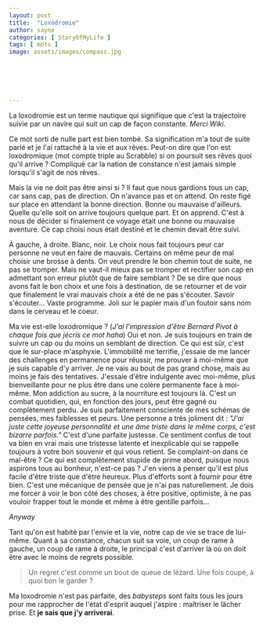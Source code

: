 ```yaml
---
layout: post
title:  "Loxodromie"
author: sayne
categories: [ StoryOfMyLife ]
tags: [ mots ]
image: assets/images/compass.jpg






---
```


La loxodromie est un terme nautique qui signifique que c'est la trajectoire suivie par un navire qui suit un cap de façon constante. *Merci Wiki*.

Ce mot sorti de nulle part est bien tombé. Sa signification m'a tout de suite parlé et je l'ai rattaché à la vie et aux rêves. Peut-on dire que l'on est loxodromique (mot compte triple au Scrabble) si on poursuit ses rêves quoi qu'il arrive ? Compliqué car la nation de constance n'est jamais simple lorsqu'il s'agit de nos rêves.

Mais la vie ne doit pas être ainsi si ? Il faut que nous gardions tous un cap, car sans cap, pas de direction. On n'avance pas et on attend. On reste figé sur place en attendant la bonne direction. Bonne ou mauvaise d'ailleurs. Quelle qu'elle soit on arrive toujours quelque part. Et on apprend. C'est à nous de décider si finalement ce voyage était une bonne ou mauvaise aventure. Ce cap choisi nous était destiné et le chemin devait être suivi. 

À gauche, à droite. Blanc, noir. Le choix nous fait toujours peur car personne ne veut en faire de mauvais. Certains on même peur de mal choisir une brosse à dents. On veut prendre le bon chemin tout de suite, ne pas se tromper. Mais ne vaut-il mieux pas se tromper et rectifier son cap en admettant son erreur plutôt que de faire semblant ? De se dire que nous avons fait le bon choix et une fois à destination, de se retourner et de voir que finalement le vrai mauvais choix a été de ne pas s'écouter. Savoir s'écouter... Vaste programme. Joli sur le papier mais d'un foutoir sans nom dans le cerveau et le coeur. 

Ma vie est-elle loxodromique ? (*J'ai l'impression d'être Bernard Pivot à chaque fois que jécris ce mot haha*) Oui et non. Je suis toujours en train de suivre un cap ou du moins un semblant de direction. Ce qui est sûr, c'est que le sur-place m'asphyxie. L'immobilité me terrifie, j'essaie de me lancer des challenges en permanence pour réussir, me prouver à moi-même que je suis capable d'y arriver. Je ne vais au bout de pas grand chose, mais au moins je fais des tentatives. J'essaie d'être indulgente avec moi-même, plus bienveillante pour ne plus être dans une colère permanente face à moi-même. Mon addiction au sucre, à la nourriture est toujours là. C'est un combat quotidien, qui, en fonction des jours, peut être gagné ou complètement perdu. Je suis parfaitement consciente de mes schémas de pensées, mes faiblesses et peurs. Une personne a très joliment dit : *"J'ai juste cette joyeuse personnalité et une âme triste dans le même corps, c'est bizarre parfois."* C'est d'une parfaite justesse. Ce sentiment confus de tout va bien en vrai mais une tristesse latente et inexplicable qui se rappelle toujours à votre bon souvenir et qui vous retient. Se complaint-on dans ce mal-être ? Ce qui est complètement stupide de prime abord, puisque nous aspirons tous au bonheur, n'est-ce pas ? J'en viens à penser qu'il est plus facile d'être triste que d'être heureux. Plus d'efforts sont à fournir pour être bien. C'est une mécanique de pensée que je n'ai pas naturellement. Je dois me forcer à voir le bon côté des choses, à être positive, optimiste, à ne pas vouloir frapper tout le monde et même à être gentille parfois... 

*Anyway*

Tant qu'on est habité par l'envie et la vie, notre cap de vie se trace de lui-même. Quant à sa constance, chacun suit sa voie, un coup de rame à gauche, un coup de rame à droite, le principal c'est d'arriver là où on doit être avec le moins de regrets possible. 

> Un regret c'est comme un bout de queue de lézard. Une fois coupé, à quoi bon le garder ?

Ma loxodromie n'est pas parfaite, des *babysteps* sont faits tous les jours pour me rapprocher de l'état d'esprit auquel j'aspire : maîtriser le lâcher prise. Et **je sais que j'y arriverai**. 